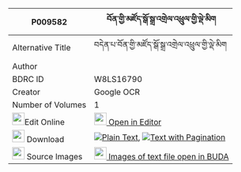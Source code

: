 |P009582|བོན་གྱི་མཛོད་སྒོ་སྒྲ་འགྲེལ་འཕྲུལ་གྱི་ལྡེ་མིག 
| --- | --- 
|Alternative Title |བདེན་པ་བོན་གྱི་མཛོད་སྒོ་སྒྲ་འགྲེལ་འཕྲུལ་གྱི་ལྡེ་མིག
|Author | 
|BDRC ID | W8LS16790
|Creator | Google OCR
|Number of Volumes| 1
|<img width="25" src="https://img.icons8.com/color/25/000000/edit-property.png">Edit Online| [<img width="25" src="https://avatars.githubusercontent.com/u/45091458?s=200&v=4"> Open in Editor](http://editor.openpecha.org/P009582)
|<img width="25" src="https://img.icons8.com/fluent/48/000000/download-2.png"/>  Download | [![](https://img.icons8.com/color/20/000000/txt.png)Plain Text](https://github.com/Openpecha/P009582/releases/download/v1/bon_gyi_dzo_go_dra_drel_trul_g_plain_P009582.zip), [![](https://img.icons8.com/color/20/000000/txt.png)Text with Pagination](https://github.com/Openpecha/P009582/releases/download/v1/bon_gyi_dzo_go_dra_drel_trul_g_pages_P009582.zip)
|<img width="25" src="https://img.icons8.com/plasticine/100/000000/pictures-folder.png"/>  Source Images | [<img width="25" src="https://library.bdrc.io/icons/BUDA-small.svg"> Images of text file open in BUDA](https://library.bdrc.io/show/bdr:W8LS16790)